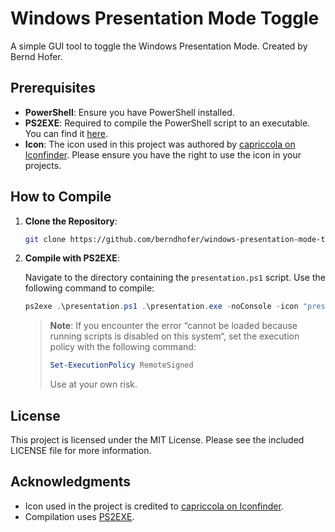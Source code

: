 # Windows Presentation Mode Toggle

A simple GUI tool to toggle the Windows Presentation Mode. Created by Bernd Hofer.

## Prerequisites

- **PowerShell**: Ensure you have PowerShell installed.
- **PS2EXE**: Required to compile the PowerShell script to an executable. You can find it [here](https://github.com/MScholtes/PS2EXE).
- **Icon**: The icon used in this project was authored by [capriccola on Iconfinder](https://www.iconfinder.com/capriccola). Please ensure you have the right to use the icon in your projects.

## How to Compile

1. **Clone the Repository**:
   
   ```bash
   git clone https://github.com/berndhofer/windows-presentation-mode-toggle.git
   ```

2. **Compile with PS2EXE**:
   
   Navigate to the directory containing the `presentation.ps1` script. Use the following command to compile:

   ```powershell
   ps2exe .\presentation.ps1 .\presentation.exe -noConsole -icon "presentation.ico"
   ```
   
   > **Note**: If you encounter the error “cannot be loaded because running scripts is disabled on this system“, set the execution policy with the following command: 
   > ```powershell
   > Set-ExecutionPolicy RemoteSigned
   > ```
   > Use at your own risk.

## License

This project is licensed under the MIT License. Please see the included LICENSE file for more information.

## Acknowledgments

- Icon used in the project is credited to [capriccola on Iconfinder](https://www.iconfinder.com/capriccola).
- Compilation uses [PS2EXE](https://github.com/MScholtes/PS2EXE).
